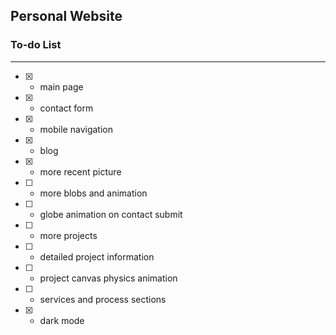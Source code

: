 ## Personal Website

### To-do List

---

- [x] - main page
- [x] - contact form
- [x] - mobile navigation
- [x] - blog
- [x] - more recent picture
- [ ] - more blobs and animation
- [ ] - globe animation on contact submit
- [ ] - more projects
- [ ] - detailed project information
- [ ] - project canvas physics animation
- [ ] - services and process sections
- [x] - dark mode
